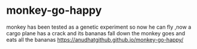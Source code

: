# monkey-go-happy
monkey has been tested as a genetic experiment so now he can fly ,now a cargo plane has a crack and its bananas fall down the monkey goes and eats all the bananas
https://anudhatgithub.github.io/monkey-go-happy/
